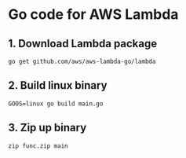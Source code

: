 # Go code for AWS Lambda

## 1. Download Lambda package
`go get github.com/aws/aws-lambda-go/lambda`

## 2. Build linux binary
`GOOS=linux go build main.go`

## 3. Zip up binary
`zip func.zip main`